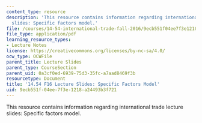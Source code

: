 ```yaml
---
content_type: resource
description: 'This resource contains information regarding international trade lecture
  slides: Specific factors model.'
file: /courses/14-54-international-trade-fall-2016/9ecb551f04ee7f3e1218a24493b3f721_MIT14_54F16_Lecture_11.pdf
file_type: application/pdf
learning_resource_types:
- Lecture Notes
license: https://creativecommons.org/licenses/by-nc-sa/4.0/
ocw_type: OCWFile
parent_title: Lecture Slides
parent_type: CourseSection
parent_uid: 0a3cf0ed-6939-75d3-35fc-a7aad8469f3b
resourcetype: Document
title: '14.54 F16 Lecture Slides: Specific Factors Model'
uid: 9ecb551f-04ee-7f3e-1218-a24493b3f721
---
```

This resource contains information regarding international trade lecture slides: Specific factors model.